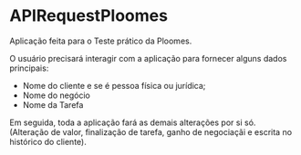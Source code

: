# APIRequestPloomes
Aplicação feita para o Teste prático da Ploomes.

O usuário precisará interagir com a aplicação para fornecer alguns dados principais:

- Nome do cliente e se é pessoa física ou jurídica;
- Nome do negócio
- Nome da Tarefa

Em seguida, toda a aplicação fará as demais alterações por si só. (Alteração de valor, finalização de tarefa, ganho de negociaçãi e escrita no histórico do cliente).

